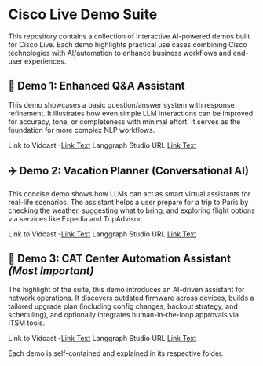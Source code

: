 # Cisco Live Demo Suite

This repository contains a collection of interactive AI-powered demos built for Cisco Live. Each demo highlights practical use cases combining Cisco technologies with AI/automation to enhance business workflows and end-user experiences.


## 🚀 Demo 1: Enhanced Q&A Assistant
This demo showcases a basic question/answer system with response refinement. It illustrates how even simple LLM interactions can be improved for accuracy, tone, or completeness with minimal effort. It serves as the foundation for more complex NLP workflows.

Link to Vidcast -[Link Text](https://example.com)
Langgraph Studio URL [Link Text](https://example.com)

## ✈️ Demo 2: Vacation Planner (Conversational AI)
This concise demo shows how LLMs can act as smart virtual assistants for real-life scenarios. The assistant helps a user prepare for a trip to Paris by checking the weather, suggesting what to bring, and exploring flight options via services like Expedia and TripAdvisor.

Link to Vidcast -[Link Text](https://example.com)
Langgraph Studio URL [Link Text](https://example.com)

## 🧠 Demo 3: CAT Center Automation Assistant *(Most Important)*
The highlight of the suite, this demo introduces an AI-driven assistant for network operations. It discovers outdated firmware across devices, builds a tailored upgrade plan (including config changes, backout strategy, and scheduling), and optionally integrates human-in-the-loop approvals via ITSM tools.

Link to Vidcast -[Link Text](https://example.com)
Langgraph Studio URL [Link Text](https://example.com)

Each demo is self-contained and explained in its respective folder.
